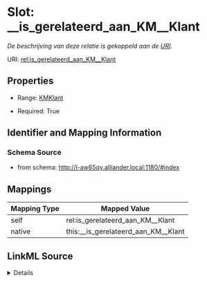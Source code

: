 

# Slot: __is_gerelateerd_aan_KM__Klant


_De beschrijving van deze relatie is gekoppeld aan de [URI](https://dbpedia.org/page/Uniform_Resource_Identifier)._



URI: [rel:is_gerelateerd_aan_KM__Klant](https://data.alliander.com/rel/is_gerelateerd_aan_KM__Klant)



<!-- no inheritance hierarchy -->








## Properties

* Range: [KMKlant](KMKlant.md)

* Required: True





## Identifier and Mapping Information







### Schema Source


* from schema: http://l-aw65qy.alliander.local:1180/#index




## Mappings

| Mapping Type | Mapped Value |
| ---  | ---  |
| self | rel:is_gerelateerd_aan_KM__Klant |
| native | this:__is_gerelateerd_aan_KM__Klant |




## LinkML Source

<details>
```yaml
name: _ is gerelateerd aan KM__Klant
description: De beschrijving van deze relatie is gekoppeld aan de [URI](https://dbpedia.org/page/Uniform_Resource_Identifier).
from_schema: http://l-aw65qy.alliander.local:1180/#index
rank: 1000
slot_uri: rel:is_gerelateerd_aan_KM__Klant
alias: __is_gerelateerd_aan_KM__Klant
symmetric: true
range: KM__Klant
required: true
multivalued: false

```
</details>